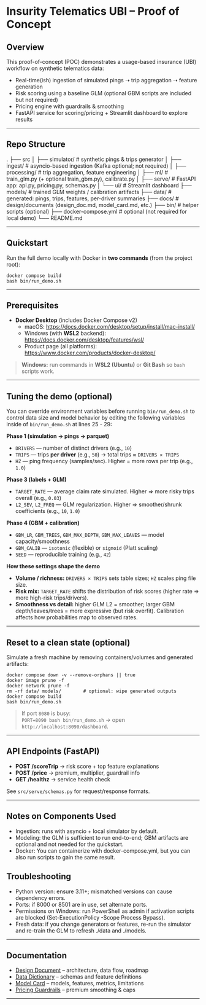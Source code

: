 # Insurity Telematics UBI – Proof of Concept

## Overview

This proof-of-concept (POC) demonstrates a usage-based insurance (UBI) workflow on synthetic telematics data:

- Real-time(ish) ingestion of simulated pings ➝ trip aggregation ➝ feature generation
- Risk scoring using a baseline GLM (optional GBM scripts are included but not required)
- Pricing engine with guardrails & smoothing
- FastAPI service for scoring/pricing + Streamlit dashboard to explore results

---

## Repo Structure

.
├── src
│ ├── simulator/ # synthetic pings & trips generator
│ ├── ingest/ # asyncio-based ingestion (Kafka optional; not required)
│ ├── processing/ # trip aggregation, feature engineering
│ ├── ml/ # train_glm.py (+ optional train_gbm.py), calibrate.py
│ ├── serve/ # FastAPI app: api.py, pricing.py, schemas.py
│ └── ui/ # Streamlit dashboard
├── models/ # trained GLM weights / calibration artifacts
├── data/ # generated: pings, trips, features, per-driver summaries
├── docs/ # design/documents (design_doc.md, model_card.md, etc.)
├── bin/ # helper scripts (optional)
├── docker-compose.yml # optional (not required for local demo)
└── README.md

---

## Quickstart

Run the full demo locally with Docker in **two commands** (from the project root):

    docker compose build
    bash bin/run_demo.sh

---

## Prerequisites

- **Docker Desktop** (includes Docker Compose v2)
  - macOS: https://docs.docker.com/desktop/setup/install/mac-install/
  - Windows (with **WSL2** backend): https://docs.docker.com/desktop/features/wsl/
  - Product page (all platforms): https://www.docker.com/products/docker-desktop/

> **Windows:** run commands in **WSL2 (Ubuntu)** or **Git Bash** so `bash` scripts work.

---

## Tuning the demo (optional)

You can override environment variables before running `bin/run_demo.sh` to control data size and model behavior by editing the following variables inside of `bin/run_demo.sh` at lines 25 - 29:

**Phase 1 (simulation → pings → parquet)**

- `DRIVERS` — number of distinct drivers (e.g., `10`)
- `TRIPS` — trips **per driver** (e.g., `50`) → total trips ≈ `DRIVERS × TRIPS`
- `HZ` — ping frequency (samples/sec). Higher = more rows per trip (e.g., `1.0`)

**Phase 3 (labels + GLM)**

- `TARGET_RATE` — average claim rate simulated. Higher ⇒ more risky trips overall (e.g., `0.03`)
- `L2_SEV`, `L2_FREQ` — GLM regularization. Higher ⇒ smoother/shrunk coefficients (e.g., `10`, `1.0`)

**Phase 4 (GBM + calibration)**

- `GBM_LR`, `GBM_TREES`, `GBM_MAX_DEPTH`, `GBM_MAX_LEAVES` — model capacity/smoothness
- `GBM_CALIB` — `isotonic` (flexible) or `sigmoid` (Platt scaling)
- `SEED` — reproducible training (e.g., `42`)

**How these settings shape the demo**

- **Volume / richness:** `DRIVERS × TRIPS` sets table sizes; `HZ` scales ping file size.
- **Risk mix:** `TARGET_RATE` shifts the distribution of risk scores (higher rate ⇒ more high-risk trips/drivers).
- **Smoothness vs detail:** higher GLM L2 = smoother; larger GBM depth/leaves/trees = more expressive (but risk overfit). Calibration affects how probabilities map to observed rates.

---

## Reset to a clean state (optional)

Simulate a fresh machine by removing containers/volumes and generated artifacts:

    docker compose down -v --remove-orphans || true
    docker image prune -f
    docker network prune -f
    rm -rf data/ models/        # optional: wipe generated outputs
    docker compose build
    bash bin/run_demo.sh

> If port `8080` is busy:  
> `PORT=8090 bash bin/run_demo.sh` → open `http://localhost:8090/dashboard`.

---

## API Endpoints (FastAPI)

- **POST /scoreTrip** → risk score + top feature explanations
- **POST /price** → premium, multiplier, guardrail info
- **GET /healthz** → service health check

See `src/serve/schemas.py` for request/response formats.

---

## Notes on Components Used

- Ingestion: runs with asyncio + local simulator by default.
- Modeling: the GLM is sufficient to run end-to-end; GBM artifacts are optional and not needed for the quickstart.
- Docker: You can containerize with docker-compose.yml, but you can also run scripts to gain the same result.

## Troubleshooting

- Python version: ensure 3.11+; mismatched versions can cause dependency errors.
- Ports: if 8000 or 8501 are in use, set alternate ports.
- Permissions on Windows: run PowerShell as admin if activation scripts are blocked (Set-ExecutionPolicy -Scope Process Bypass).
- Fresh data: if you change generators or features, re-run the simulator and re-train the GLM to refresh ./data and ./models.

---

## Documentation

- [Design Document](./docs/design_doc.md) – architecture, data flow, roadmap
- [Data Dictionary](./docs/data_dictionary.md) – schemas and feature definitions
- [Model Card](./docs/model_card.md) – models, features, metrics, limitations
- [Pricing Guardrails](./docs/pricing_guardrails.md) – premium smoothing & caps

---
